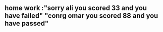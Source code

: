 ## home work :"sorry ali you scored 33 and you have failed" "conrg omar you scored 88 and you have passed"